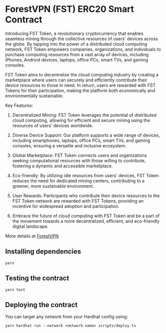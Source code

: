 # ForestVPN (FST) ERC20 Smart Contract

Introducing FST Token, a revolutionary cryptocurrency that enables seamless mining through the collective resources of users' devices across the globe. By tapping into the power of a distributed cloud computing network, FST Token empowers companies, organizations, and individuals to purchase computing resources from a vast array of devices, including iPhones, Android devices, laptops, office PCs, smart TVs, and gaming consoles.

FST Token aims to decentralize the cloud computing industry by creating a marketplace where users can securely and efficiently contribute their device resources to those in need. In return, users are rewarded with FST Tokens for their participation, making the platform both economically and environmentally sustainable.

Key Features:

1. Decentralized Mining: FST Token leverages the potential of distributed cloud computing, allowing for efficient and secure mining using the resources of users' devices worldwide.

2. Diverse Device Support: Our platform supports a wide range of devices, including smartphones, laptops, office PCs, smart TVs, and gaming consoles, ensuring a versatile and inclusive ecosystem.

3. Global Marketplace: FST Token connects users and organizations seeking computational resources with those willing to contribute, fostering a dynamic and accessible marketplace.

4. Eco-friendly: By utilizing idle resources from users' devices, FST Token reduces the need for dedicated mining centers, contributing to a greener, more sustainable environment.

5. User Rewards: Participants who contribute their device resources to the FST Token network are rewarded with FST Tokens, providing an incentive for widespread adoption and participation.

6. Embrace the future of cloud computing with FST Token and be a part of the movement towards a more decentralized, efficient, and eco-friendly digital landscape.

More details at [ForestVPN](https://forestvpn.com/)


## Installing dependencies

```
yarn
```

## Testing the contract

```
yarn test
```

## Deploying the contract

You can target any network from your Hardhat config using:

```
yarn hardhat run --network <network-name> scripts/deploy.ts
```
